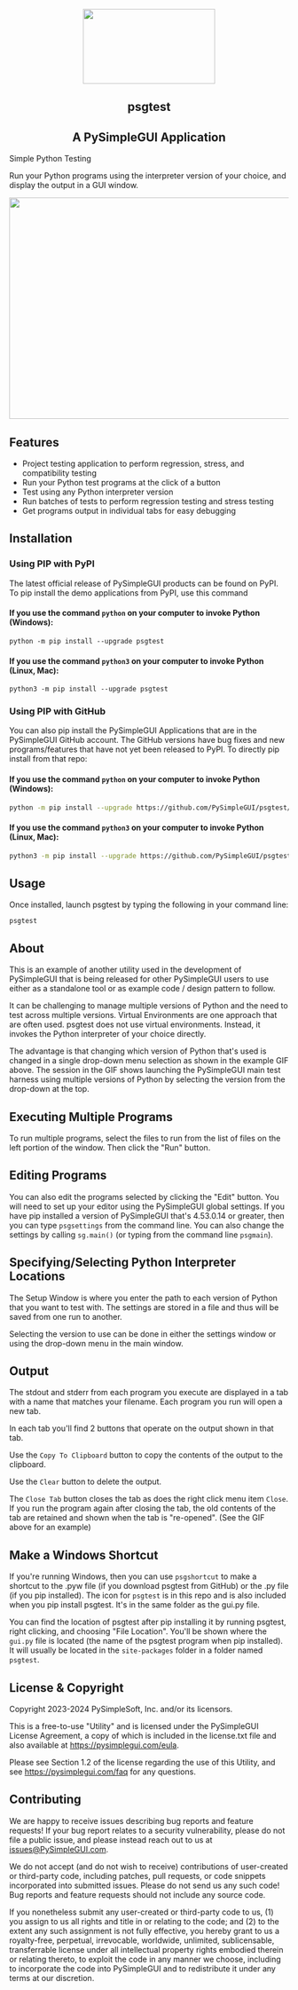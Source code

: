 <p align="center">
  <p align="center"><img width="238" height="135" src="https://pysimplegui.net/images/logos/psglogofull.svg"><p>

  <h2 align="center">psgtest</h2>
  <h2 align="center">A PySimpleGUI Application</h2>
</p>

Simple Python Testing

Run your Python programs using the interpreter version of your choice,
and display the output in a GUI window.









<p align="center"><img width="850" height="399" src="screenshot.gif"><p>



## Features

* Project testing application to perform regression, stress, and compatibility testing
* Run your Python test programs at the click of a button
* Test using any Python interpreter version
* Run batches of tests to perform regression testing and stress testing
* Get programs output in individual tabs for easy debugging

## Installation

### Using PIP with PyPI

The latest official release of PySimpleGUI products can be found on PyPI.  To pip install the demo applications from PyPI, use this command

#### If you use the command `python` on your computer to invoke Python (Windows):

`python -m pip install --upgrade psgtest`

#### If you use the command `python3` on your computer to invoke Python (Linux, Mac):

`python3 -m pip install --upgrade psgtest`

### Using PIP with GitHub

You can also pip install the PySimpleGUI Applications that are in the PySimpleGUI GitHub account.  The GitHub versions have bug fixes and new programs/features that have not yet been released to PyPI. To directly pip install from that repo:

#### If you use the command `python` on your computer to invoke Python (Windows):

```bash
python -m pip install --upgrade https://github.com/PySimpleGUI/psgtest/zipball/main
```

#### If you use the command `python3` on your computer to invoke Python (Linux, Mac):

```bash
python3 -m pip install --upgrade https://github.com/PySimpleGUI/psgtest/zipball/main
```



## Usage

Once installed, launch psgtest by typing the following in your command line:

`psgtest`

## About

This is an example of another utility used in the development of
PySimpleGUI that is being released for other PySimpleGUI users to use
either as a standalone tool or as example code / design pattern to
follow.

It can be challenging to manage multiple versions of Python and the
need to test across multiple versions.  Virtual Environments are one
approach that are often used.  psgtest does not use virtual
environments.  Instead, it invokes the Python interpreter of your
choice directly.

The advantage is that changing which version of Python that's used is
changed in a single drop-down menu selection as shown in the example
GIF above.  The session in the GIF shows launching the PySimpleGUI
main test harness using multiple versions of Python by selecting the
version from the drop-down at the top.

## Executing Multiple Programs

To run multiple programs, select the files to run from the list of
files on the left portion of the window.  Then click the "Run" button.


## Editing Programs

You can also edit the programs selected by clicking the "Edit" button.
You will need to set up your editor using the PySimpleGUI global
settings.  If you have pip installed a version of PySimpleGUI that's
4.53.0.14 or greater, then you can type `psgsettings` from the command
line.  You can also change the settings by calling `sg.main()` (or
typing from the command line `psgmain`).

## Specifying/Selecting Python Interpreter Locations

The Setup Window is where you enter the path to each version of Python
that you want to test with.  The settings are stored in a file and
thus will be saved from one run to another.

Selecting the version to use can be done in either the settings window
or using the drop-down menu in the main window.

## Output

The stdout and stderr from each program you execute are displayed in a
tab with a name that matches your filename.  Each program you run will
open a new tab.

In each tab you'll find 2 buttons that operate on the output shown in
that tab.

Use the `Copy To Clipboard` button to copy the contents of the output
to the clipboard.

Use the `Clear` button to delete the output.

The `Close Tab` button closes the tab as does the right click menu
item `Close`.  If you run the program again after closing the tab, the
old contents of the tab are retained and shown when the tab is
"re-opened".  (See the GIF above for an example)

## Make a Windows Shortcut

If you're running Windows, then you can use `psgshortcut` to make a
shortcut to the .pyw file (if you download psgtest from GitHub) or the
.py file (if you pip installed).  The icon for `psgtest` is in this
repo and is also included when you pip install psgtest.  It's in the
same folder as the gui.py file.

You can find the location of psgtest after pip installing it by
running psgtest, right clicking, and choosing "File Location".  You'll
be shown where the `gui.py` file is located (the name of the psgtest
program when pip installed).  It will usually be located in the
`site-packages` folder in a folder named `psgtest`.

## License & Copyright

Copyright 2023-2024 PySimpleSoft, Inc. and/or its licensors.

This is a free-to-use "Utility" and is licensed under the
PySimpleGUI License Agreement, a copy of which is included in the
license.txt file and also available at https://pysimplegui.com/eula.

Please see Section 1.2 of the license regarding the use of this Utility,
and see https://pysimplegui.com/faq for any questions.


## Contributing

We are happy to receive issues describing bug reports and feature
requests! If your bug report relates to a security vulnerability,
please do not file a public issue, and please instead reach out to us
at issues@PySimpleGUI.com.

We do not accept (and do not wish to receive) contributions of
user-created or third-party code, including patches, pull requests, or
code snippets incorporated into submitted issues. Please do not send
us any such code! Bug reports and feature requests should not include
any source code.

If you nonetheless submit any user-created or third-party code to us,
(1) you assign to us all rights and title in or relating to the code;
and (2) to the extent any such assignment is not fully effective, you
hereby grant to us a royalty-free, perpetual, irrevocable, worldwide,
unlimited, sublicensable, transferrable license under all intellectual
property rights embodied therein or relating thereto, to exploit the
code in any manner we choose, including to incorporate the code into
PySimpleGUI and to redistribute it under any terms at our discretion.
